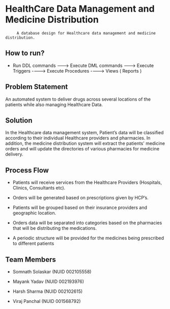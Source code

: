 # HealthCare Data Management and Medicine Distribution
         A database design for Healthcare data management and medicine distribution.
         
## How to run?
   * Run DDL commands ---> Execute DML commands  ---> Execute Triggers  ----> Execute Procedures  ----> Views ( Reports )

## Problem Statement
   An automated system to deliver drugs across several locations of the patients while also managing Healthcare Data.

## Solution
   In the Healthcare data management system, Patient’s data will be classified according to their individual Healthcare providers and pharmacies. In addition, the medicine     distribution system will extract the patients' medicine orders and will update the directories of various pharmacies for medicine delivery.

## Process Flow

  * Patients will receive services from the Healthcare Providers (Hospitals, Clinics, Consultants etc).

  * Orders will be generated based on prescriptions given by HCP’s.

  * Patients will be grouped based on their insurance providers and geographic location.

  * Orders data will be separated into categories based on the pharmacies that will be distributing the
  medications.

  * A periodic structure will be provided for the medicines being prescribed to different patients

## Team Members

  *	Somnath Solaskar (NUID 002105558)

  *	Mayank Yadav     (NUID 002193976)

  *	Harsh Sharma     (NUID 002102615)

  *	Viraj Panchal    (NUID 001568792)


